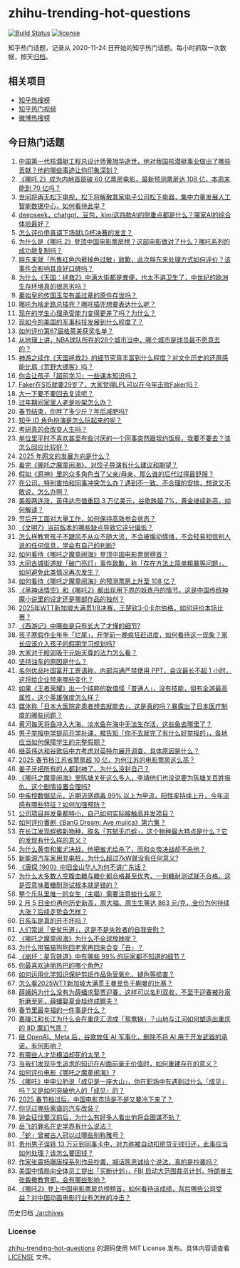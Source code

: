 # zhihu-trending-hot-questions

[![Build Status](https://github.com/justjavac/zhihu-trending-hot-questions/workflows/ci/badge.svg?branch=master)](https://github.com/justjavac/zhihu-trending-hot-questions/actions)
[![license](https://img.shields.io/github/license/justjavac/zhihu-trending-hot-questions)](https://github.com/justjavac/zhihu-trending-hot-questions/blob/master/LICENSE)

知乎热门话题，记录从 2020-11-24
日开始的知乎热门话题。每小时抓取一次数据，按天[归档](./archives)。

## 相关项目

- [知乎热搜榜](https://github.com/justjavac/zhihu-trending-top-search)
- [知乎热门视频](https://github.com/justjavac/zhihu-trending-hot-video)
- [微博热搜榜](https://github.com/justjavac/weibo-trending-hot-search)

## 今日热门话题

<!-- BEGIN -->
<!-- 最后更新时间 Fri Feb 07 2025 13:19:27 GMT+0800 (China Standard Time) -->

1. [中国第一代核潜艇工程总设计师黄旭华逝世，他对我国核潜艇事业做出了哪些贡献？他的哪些事迹让你印象深刻？](https://www.zhihu.com/question/11511213837)
1. [《哪吒 2》成为内地首部破 60 亿票房电影，最新预测票房达 108 亿，本周末能到 70 亿吗？](https://www.zhihu.com/question/11448930364)
1. [世间将再无松下电视，松下将解散其家电子公司松下电器，集中力量发展人工智能数据中心，如何看待此举？](https://www.zhihu.com/question/11331936991)
1. [deepseek，chatgpt，豆包，kimi这四款AI的侧重点都是什么？哪家AI的综合体验最好？](https://www.zhihu.com/question/10705519013)
1. [怎么评价申真谞下场就LG杯决赛的发言？](https://www.zhihu.com/question/11400822955)
1. [为什么是《哪吒 2》登顶中国电影票房榜？这部电影做对了什么？哪吒系列的成功能复制吗？](https://www.zhihu.com/question/11442438536)
1. [胖东来就「所售红色内裤掉色过敏」致歉，此次胖东来处理方式如何评价？该事件会影响其良好口碑吗？](https://www.zhihu.com/question/11425115689)
1. [为什么《天国：拯救2》中满大街都是粪便，也太不讲卫生了，中世纪的欧洲生存环境真的很恶劣吗？](https://www.zhihu.com/question/11453853661)
1. [秦始皇的传国玉玺有盖过章的原件存世吗？](https://www.zhihu.com/question/598429077)
1. [哪吒为啥走路总插兜？哪吒插兜想要表达什么呢？](https://www.zhihu.com/question/11400950457)
1. [现在的学生心理承受能力变得更差了吗？为什么？](https://www.zhihu.com/question/9812633694)
1. [现如今的美国的军事科技发展到什么程度了？](https://www.zhihu.com/question/666401201)
1. [如何评价第67届格莱美获奖名单？](https://www.zhihu.com/question/11176061756)
1. [从地理上讲，NBA球队所在的28个城市当中，哪个城市是球员最不愿意去的？](https://www.zhihu.com/question/8848985526)
1. [神游之续作《天国拯救2》的细节究竟丰富到什么程度？对文化历史的还原感能比肩《荒野大镖客》吗？](https://www.zhihu.com/question/11319736182)
1. [你会让孩子「超前学习」一些课本知识吗？](https://www.zhihu.com/question/8646875141)
1. [Faker在S15就要29岁了，大家觉得LPL可以在今年击败Faker吗？](https://www.zhihu.com/question/9035088373)
1. [大一下要不要回去复读呢？](https://www.zhihu.com/question/10201236118)
1. [过年期间家里人老是吵架怎么办？](https://www.zhihu.com/question/11023601208)
1. [春节结束，你胖了多少斤？年后减肥吗?](https://www.zhihu.com/question/11251008500)
1. [知乎 ID 角色扮演是怎么玩起来的呢？](https://www.zhihu.com/question/10289042848)
1. [考研真的会改变人生吗？](https://www.zhihu.com/question/591099499)
1. [单位里平时不喜欢甚至有些讨厌的一个同事突然跟我约饭局，我要不要去？该怎么回应比较好？](https://www.zhihu.com/question/11363033501)
1. [2025 年网文的发展方向是什么？](https://www.zhihu.com/question/7795152819)
1. [看完《哪吒之魔童闹海》，对饺子导演有什么建议和期望？](https://www.zhihu.com/question/11424102703)
1. [假如《原神》里的众多角色当了父亲/母亲，那么谁的后代过得最舒服？](https://www.zhihu.com/question/11401048878)
1. [在公司，特别害怕和同事冲突怎么办？遇到不一致、不合理的安排，想说又不敢说，怎么办啊？](https://www.zhihu.com/question/11016856804)
1. [美股两连涨，英伟达市值重回 3 万亿美元，谷歌跌超 7%，黄金继续新高，如何解读？](https://www.zhihu.com/question/11406009969)
1. [节后开工面对大量工作，如何保持高效参会状态？](https://www.zhihu.com/question/11464764270)
1. [《文明7》当前版本的哪些缺点导致它评分偏低？](https://www.zhihu.com/question/11317610375)
1. [怎么样教育孩子不跟风不从众不随大流，不会被煽动情绪，不会轻易相信别人说的任何信息，学会有自己的判断?](https://www.zhihu.com/question/660298860)
1. [如何看待《哪吒之魔童闹海》登顶中国电影票房榜首？](https://www.zhihu.com/question/11214949286)
1. [大同古城街道就「破门亮灯」事件致歉，称「存在方法上简单粗暴等问题」，如何避免此类情况再次发生？](https://www.zhihu.com/question/11321019960)
1. [如何看待《哪吒之魔童闹海》的预测票房上升至 108 亿？](https://www.zhihu.com/question/11470541373)
1. [《黑神话悟空》和《哪吒2》都出现用下界的妖炼丹的情节，这是中国传统神魔小说里的设定还是哪部作品的独创？](https://www.zhihu.com/question/11167705734)
1. [2025年WTT新加坡大满贯1/8决赛，王楚钦3-0卡尔伯格，如何评价本场比赛？](https://www.zhihu.com/question/11462555316)
1. [《西游记》中哪些是只有长大了才懂的细节?](https://www.zhihu.com/question/2482352240)
1. [孩子寒假作业年年「烂尾」，开学前一晚疯狂赶进度，如何看待这一现象？家长应该介入孩子的假期学习规划吗?](https://www.zhihu.com/question/11424404503)
1. [大家对于殷郊吸干元始天尊的法力怎么看？](https://www.zhihu.com/question/11032999921)
1. [坚持油车的原因是什么？](https://www.zhihu.com/question/3139858418)
1. [名创优品叶国富开工寄语称，内部沟通严禁使用 PPT，会议最长不超 1 小时，这将给企业带来哪些变化？](https://www.zhihu.com/question/11414052749)
1. [如果《王者荣耀》出一个纯粹的数值怪「普通人」，没有技能，但有全游最高属性，这个英雄强度怎么样？](https://www.zhihu.com/question/11071032326)
1. [媒体称「日本大医院非患者想去就能去」，这是真的吗？暴露出了日本医疗制度的哪些问题？](https://www.zhihu.com/question/11327433188)
1. [黄河每天将鱼冲入大海，淡水鱼在海中无法生存活，这些鱼去哪里了？](https://www.zhihu.com/question/626045818)
1. [男子举报中学提前开学补课，被告知「你不去就完了有什么好举报的」，各地应当如何保障学生的完整假期？](https://www.zhihu.com/question/11412416863)
1. [继英伟达和谷歌后中方考虑对英特尔展开调查，具体原因是什么？](https://www.zhihu.com/question/11334564498)
1. [2025 春节档江苏省票房超 10 亿，为何江苏的电影票房这么高？](https://www.zhihu.com/question/11334708697)
1. [姜子牙把所有的人都封神了，为什么没封自己？](https://www.zhihu.com/question/644141444)
1. [《哪吒之魔童闹海》里陈塘关死这么多人，李靖他们也没说要为陈塘关百姓报仇，这个剧情设置合理吗?](https://www.zhihu.com/question/11167522426)
1. [中疾控数据显示，近期流感病毒 99% 以上为甲流，阳性率持续上升，今年流感有哪些特征？如何加强预防？](https://www.zhihu.com/question/8681184879)
1. [公司项目并发量都特小，自己如何实际接触高并发项目？](https://www.zhihu.com/question/267113602)
1. [如何评价番剧《BanG Dream: Ave mujica》第六集？](https://www.zhihu.com/question/11287873759)
1. [在长江发现蜉蝣新物种，取名「苏轼无爪蜉」，这个物种最大特点是什么？它的发现有什么样的意义？](https://www.zhihu.com/question/10714100084)
1. [为什么黄帝和蚩尤决战，他把蚩尤给杀了，而和炎帝决战却不杀他？](https://www.zhihu.com/question/67086259)
1. [新能源汽车家用充电桩，为什么超过7kW就没有任何意义?](https://www.zhihu.com/question/617743731)
1. [《唐探 1900》中旧金山华人为何不讲广东话？](https://www.zhihu.com/question/11255310171)
1. [为什么大多数人空腹血糖与糖化都合格甚至优秀，一到糖耐测试就不合格，这是否意味着糖耐测试根本就是错的？](https://www.zhihu.com/question/653265363)
1. [整个乐队里唯一的女生（主唱）需要注意些什么呢？](https://www.zhihu.com/question/643378612)
1. [2 月 5 日金价再创历史新高，周大福、周生生等达 863 元/克，金价为何持续大涨？后续走势会怎样？](https://www.zhihu.com/question/11350925790)
1. [日系车是真的开不坏吗？](https://www.zhihu.com/question/7937792476)
1. [人们常说「安贫乐道」，这是不是失败者的自我安慰？](https://www.zhihu.com/question/11093529945)
1. [《哪吒之魔童闹海》为什么不全球放映呢？](https://www.zhihu.com/question/11047308448)
1. [为什么带猫猫狗狗回老家再回来会变「丑」？](https://www.zhihu.com/question/10108927110)
1. [《崩坏：星穹铁道》中有哪些 99% 的玩家都不知道的细节？](https://www.zhihu.com/question/598251503)
1. [你最喜欢迪丽热巴的哪个角色?](https://www.zhihu.com/question/11215508356)
1. [如何运用化学知识保护剪纸作品免受氧化、褪色等损害？](https://www.zhihu.com/question/9850578920)
1. [怎么看2025WTT新加坡大满贯王曼昱负于蒯曼的比赛？](https://www.zhihu.com/question/11427346737)
1. [薛姨妈为什么没有为薛蟠求娶贾迎春，这样可以名利双收，不至于迎春被孙家折磨至死，薛蟠娶夏金桂终成鳏夫？](https://www.zhihu.com/question/8661733353)
1. [春节里最幸福的一件事是什么？](https://www.zhihu.com/question/10918645569)
1. [嘉陵江和长江为什么会在重庆汇流成「鸳鸯锅」？山地与江河如何塑造出重庆的 8D 魔幻气质？](https://www.zhihu.com/question/10470164133)
1. [继 OpenAI、Meta 后，谷歌放任 AI 军事化，删除不将 AI 用于开发武器的承诺，有何影响？](https://www.zhihu.com/question/11337005736)
1. [有哪些人才华横溢却死的太早？](https://www.zhihu.com/question/10739277527)
1. [当我们发现毕生追求的知识在AI面前毫无价值时，如何重建存在的意义？](https://www.zhihu.com/question/11103435299)
1. [如何评价电影《哪吒之魔童闹海》?](https://www.zhihu.com/question/11067023635)
1. [《哪吒》中申公豹说「成见是一座大山」，你在职场中有遇到过什么「成见」吗？又是如何突破他人的「成见」的？](https://www.zhihu.com/question/11426951641)
1. [2025 春节档过后，中国电影市场是不是又要冷下来了？](https://www.zhihu.com/question/11283051875)
1. [你见过哪些离谱的汽车改装？](https://www.zhihu.com/question/493885469)
1. [钟会征伐蜀汉前后，为什么有好多人看出他将会图谋不轨？](https://www.zhihu.com/question/11302651319)
1. [岳飞的罪名在史学界有什么说法？](https://www.zhihu.com/question/11271627651)
1. [「蛇」曾被古人冠以过哪些别称雅号？](https://www.zhihu.com/question/10703458544)
1. [贵州男子误转 13 万元到同事卡中，对方称被自动扣房贷无钱归还，此事应当如何处理？该怎么要回钱？](https://www.zhihu.com/question/11318266846)
1. [作家张震扬曝唐探系列作品抄袭，喊话陈思诚给个说法，真的是抄袭吗？](https://www.zhihu.com/question/11367441504)
1. [美国中情局向全体员工提出「买断计划」，FBI 启动大范围裁员计划，特朗普主张裁撤教育部，会有哪些影响？](https://www.zhihu.com/question/11336995122)
1. [《哪吒2》登上中国电影票房总榜榜首，如何看待该成绩，背后哪些公司受益？对中国动画电影行业有怎样的冲击？](https://www.zhihu.com/question/11422265813)

<!-- END -->

历史归档 [./archives](./archives)

### License

[zhihu-trending-hot-questions](https://github.com/justjavac/zhihu-trending-hot-questions)
的源码使用 MIT License 发布。具体内容请查看 [LICENSE](./LICENSE) 文件。
